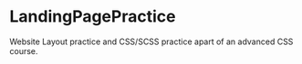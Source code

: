 # LandingPagePractice
Website Layout practice and CSS/SCSS practice apart of an advanced CSS course. 
